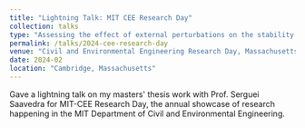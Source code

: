 ```yaml
---
title: "Lightning Talk: MIT CEE Research Day"
collection: talks
type: "Assessing the effect of external perturbations on the stability of microbiota"
permalink: /talks/2024-cee-research-day
venue: "Civil and Environmental Engineering Research Day, Massachusetts Institute of Technology"
date: 2024-02
location: "Cambridge, Massachusetts"
---
```


Gave a lightning talk on my masters' thesis work with Prof. Serguei Saavedra for MIT-CEE Research Day, the annual showcase of research happening in the MIT Department of Civil and Environmental Engineering.
